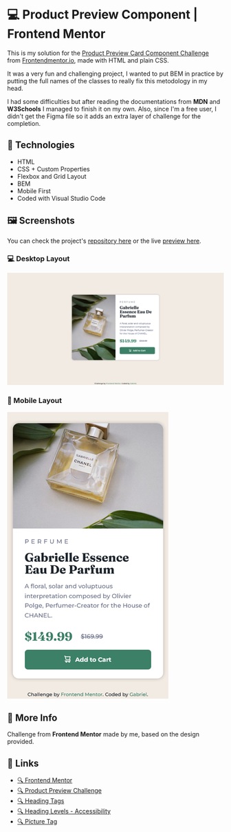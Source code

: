 # 💻 Product Preview Component | Frontend Mentor

This is my solution for the [Product Preview Card Component Challenge](https://www.frontendmentor.io/challenges/product-preview-card-component-GO7UmttRfa) from [Frontendmentor.io](https://www.frontendmentor.io/home), made with HTML and plain CSS.

It was a very fun and challenging project, I wanted to put BEM in practice by putting the full names of the classes to really fix this metodology in my head.

I had some difficulties but after reading the documentations from **MDN** and **W3Schools** I managed to finish it on my own. Also, since I'm a free user, I didn't get the Figma file so it adds an extra layer of challenge for the completion.

## 🔨 Technologies

* HTML
* CSS + Custom Properties
* Flexbox and Grid Layout
* BEM
* Mobile First
* Coded with Visual Studio Code

## 🖼️ Screenshots

You can check the project's [repository here](https://github.com/GracilianoOG/fementor-product-card) or the live [preview here](https://gracilianoog.github.io/fementor-product-card/).

### 💻 Desktop Layout

![Desktop Layout](./screenshots/preview-desktop.png)

### 📱 Mobile Layout

![Mobile Layout](./screenshots/preview-mobile.png)

## 📌 More Info

Challenge from **Frontend Mentor** made by me, based on the design provided.

## 🔗 Links

* [🔍 Frontend Mentor](https://www.frontendmentor.io/home)
* [🔍 Product Preview Challenge](https://www.frontendmentor.io/challenges/product-preview-card-component-GO7UmttRfa)
* [🔍 Heading Tags](https://www.w3schools.com/tags/tag_hn.asp)
* [🔍 Heading Levels - Accessibility](https://dequeuniversity.com/rules/axe/4.3/heading-order?application=axeAPI)
* [🔍 Picture Tag](https://www.w3schools.com/TAGs/tag_picture.asp)
